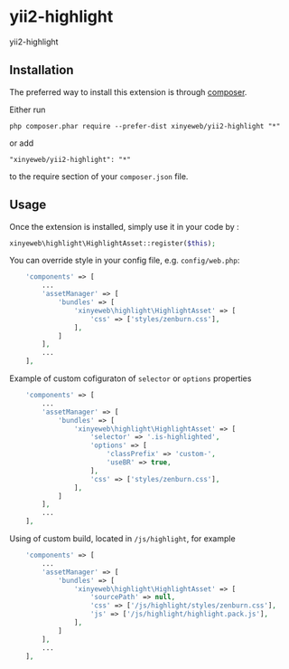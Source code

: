 yii2-highlight
==============
yii2-highlight

Installation
------------

The preferred way to install this extension is through [composer](http://getcomposer.org/download/).

Either run

```
php composer.phar require --prefer-dist xinyeweb/yii2-highlight "*"
```

or add

```
"xinyeweb/yii2-highlight": "*"
```

to the require section of your `composer.json` file.


Usage
-----

Once the extension is installed, simply use it in your code by  :

~~~php
xinyeweb\highlight\HighlightAsset::register($this);
~~~

You can override style in your config file, e.g. `config/web.php`:

~~~php
    'components' => [
        ...
        'assetManager' => [
            'bundles' => [
                'xinyeweb\highlight\HighlightAsset' => [
                    'css' => ['styles/zenburn.css'],
                ],
            ]
        ],
        ...
    ],
~~~

Example of custom cofiguraton of `selector` or `options` properties

~~~php
    'components' => [
        ...
        'assetManager' => [
            'bundles' => [
                'xinyeweb\highlight\HighlightAsset' => [
                    'selector' => '.is-highlighted',
                    'options' => [
                        'classPrefix' => 'custom-',
                        'useBR' => true,
                    ],
                    'css' => ['styles/zenburn.css'],
                ],
            ]
        ],
        ...
    ],
~~~

Using of custom build, located in `/js/highlight`, for example

~~~php
    'components' => [
        ...
        'assetManager' => [
            'bundles' => [
                'xinyeweb\highlight\HighlightAsset' => [
                    'sourcePath' => null,
                    'css' => ['/js/highlight/styles/zenburn.css'],
                    'js' => ['/js/highlight/highlight.pack.js'],
                ],
            ]
        ],
        ...
    ],
~~~